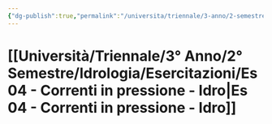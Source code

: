 ```yaml
---
{"dg-publish":true,"permalink":"/universita/triennale/3-anno/2-semestre/idrologia/esercitazioni/es-04-correnti-in-pressione-idro/"}
---
```


# [[Università/Triennale/3° Anno/2° Semestre/Idrologia/Esercitazioni/Es 04 - Correnti in pressione - Idro\|Es 04 - Correnti in pressione - Idro]]
